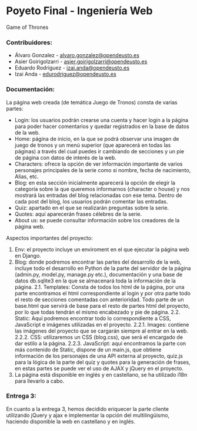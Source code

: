 # Poyeto Final - Ingeniería Web
Game of Thrones

### Contribuidores:
- Álvaro Gonzalez - alvaro.gonzalez@opendeusto.es
- Asier Goirigolzarri - asier.goirigolzarri@opendeusto.es
- Eduardo Rodríguez - izai.anda@opendeusto.es
- Izai Anda - edurodriguez@opendeusto.es

### Documentación:
La página web creada (de temática Juego de Tronos) consta de varias partes:
- Login: los usuarios podrán crearse una cuenta y hacer login a la página para poder hacer comentarios y quedar registrados en la base de datos de la web.
- Home: página de inicio, en la que se podrá observar una imagen de juego de tronos y un menú superior (que aparecerá en todas las páginas) a través del cual puedes ir cambiando de secciones y un pie de página con datos de interés de la web.
- Characters: ofrece la opción de ver información importante de varios personajes principales de la serie como si nombre, fecha de nacimiento, Alias, etc.
- Blog: en esta sección inicialmente aparecerá la opción de elegir la categoría sobre la que queremos informarnos (character o house) y nos mostrará las entradas del blog relacionadas con ese tema. Dentro de cada post del blog, los usuarios podrán comentar las entradas.
- Quiz: apartado en el que se realizarán preguntas sobre la serie.
- Quotes: aquí aparecerán frases célebres de la serie.
- About us: se puede consultar información sobre los creadores de la página web.

Aspectos importantes del proyecto:
1. Env: el proyecto incluye un enviroment en el que ejecutar la página web en Django.
2. Blog: donde podremos encontrar las partes del desarrollo de la web, incluye todo el desarrollo en Python de la parte del servidor de la página (admin.py, model.py, manage.py etc.), documentación y una base de datos db.sqlite3 en la que se almacenará toda la información de la página.
2.1. Templates: Consta de todos los html de la página, por una parte encontramos el html correspondiente al login y por otra parte todo el resto de secciones comentadas con anterioridad. Todo parte de un base.html que servirá de base para el resto de partes html del proyecto, por lo que todas tendrán el mismo encabezado y pie de página.
2.2. Static: Aquí podremos encontrar todo lo correspondiente a CSS, JavaScript e imágenes utilizadas en el proyecto.
2.2.1. Images: contiene las imágenes del proyecto que se cargarán siempre al entrar en la web.
2.2.2. CSS: utilizaremos un CSS (blog.css), que será el encargado de dar estilo a la página.
2.2.3. JavaScript: aquí encontramos la parte con más contenido de Static, dispone de un main.js, que obtiene información de los personajes de una API externa al proyecto, quiz.js para la lógica de la parte del quiz y quotes para la generación de frases, en estas partes se puede ver el uso de AJAX y jQuery en el proyecto.
3. La página está disponible en inglés y en castellano, se ha utilizado i18n para llevarlo a cabo.

### Entrega 3:
En cuanto a la entrega 3, hemos decidido eriquecer la parte cliente utilizando jQuery y ajax e implementar la opción del multilingüismo, haciendo disponible la web en castellano y en inglés.
